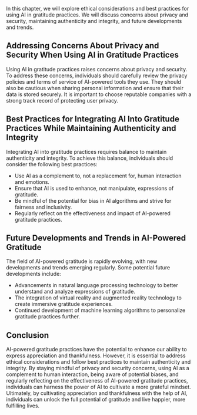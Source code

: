 
In this chapter, we will explore ethical considerations and best practices for using AI in gratitude practices. We will discuss concerns about privacy and security, maintaining authenticity and integrity, and future developments and trends.

Addressing Concerns About Privacy and Security When Using AI in Gratitude Practices
-----------------------------------------------------------------------------------

Using AI in gratitude practices raises concerns about privacy and security. To address these concerns, individuals should carefully review the privacy policies and terms of service of AI-powered tools they use. They should also be cautious when sharing personal information and ensure that their data is stored securely. It is important to choose reputable companies with a strong track record of protecting user privacy.

Best Practices for Integrating AI Into Gratitude Practices While Maintaining Authenticity and Integrity
-------------------------------------------------------------------------------------------------------

Integrating AI into gratitude practices requires balance to maintain authenticity and integrity. To achieve this balance, individuals should consider the following best practices:

* Use AI as a complement to, not a replacement for, human interaction and emotions.
* Ensure that AI is used to enhance, not manipulate, expressions of gratitude.
* Be mindful of the potential for bias in AI algorithms and strive for fairness and inclusivity.
* Regularly reflect on the effectiveness and impact of AI-powered gratitude practices.

Future Developments and Trends in AI-Powered Gratitude
------------------------------------------------------

The field of AI-powered gratitude is rapidly evolving, with new developments and trends emerging regularly. Some potential future developments include:

* Advancements in natural language processing technology to better understand and analyze expressions of gratitude.
* The integration of virtual reality and augmented reality technology to create immersive gratitude experiences.
* Continued development of machine learning algorithms to personalize gratitude practices further.

Conclusion
----------

AI-powered gratitude practices have the potential to enhance our ability to express appreciation and thankfulness. However, it is essential to address ethical considerations and follow best practices to maintain authenticity and integrity. By staying mindful of privacy and security concerns, using AI as a complement to human interaction, being aware of potential biases, and regularly reflecting on the effectiveness of AI-powered gratitude practices, individuals can harness the power of AI to cultivate a more grateful mindset. Ultimately, by cultivating appreciation and thankfulness with the help of AI, individuals can unlock the full potential of gratitude and live happier, more fulfilling lives.
